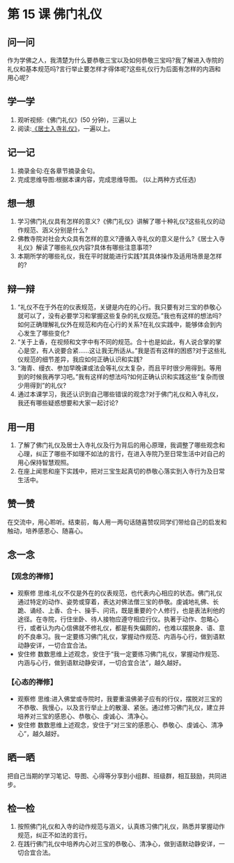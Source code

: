 
# 第 15 课 佛门礼仪

## 问一问

作为学佛之人，我清楚为什么要恭敬三宝以及如何恭敬三宝吗?我了解进入寺院的礼仪和基本规范吗?言行举止要怎样才得体呢?这些礼仪行为后面有怎样的内涵和用心呢?

## 学一学

1. 观听视频:《佛门礼仪》(50 分钟)，三遍以上
2. 阅读:[《居士入寺礼仪》](.)，一遍以上。

## 记一记

1. 摘录金句:在各章节摘录金句。
2. 完成思维导图:根据本课内容，完成思维导图。
   (以上两种方式任选)

## 想一想

1. 学习佛门礼仪具有怎样的意义?《佛门礼仪》讲解了哪十种礼仪?这些礼仪的动作规范、涵义分别是什么?
2. 佛教寺院对社会大众具有怎样的意义?遵循入寺礼仪的意义是什么?《居士入寺礼仪》解读了哪些礼仪内容?具体有哪些注意事项?
3. 本期所学的哪些礼仪，我在平时就能进行实践?其具体操作及适用场景是怎样的?

## 辩一辩

1. “礼仪不在于外在的仪表规范，关键是内在的心行。我只要有对三宝的恭敬心就可以了，没有必要学习和掌握这些复杂的礼仪规范。”我也有这样的想法吗?如何正确理解礼仪外在规范和内在心行的关系?在礼仪实践中，能够体会到内心发生了哪些变化?
2. “关于上香，在视频和文字中有不同的规范。合十也是如此，有人说合掌的掌心是空，有人说要合紧......这让我无所适从。”我是否有这样的困惑?对于这些礼仪规范的细节差异，我应如何正确认识和实践?
3. “海青、缦衣、参加早晚课或法会等礼仪太复杂，而且平时很少用得到。等用到的时候我再学习吧。”我有这样的想法吗?如何正确认识和实践这些“复杂而很少用得到”的礼仪?
4. 通过本课学习，我还认识到自己哪些错误的观念?对于佛门礼仪和入寺礼仪，我还有哪些疑惑想要和大家一起讨论?

## 用一用

1. 了解了佛门礼仪及居士入寺礼仪及行为背后的用心原理，我调整了哪些观念和心理，纠正了哪些不如理不如法的言行，在进入寺院乃至日常生活中对自己的用心保持智慧观照。
2. 在座上闻思和座下实践中，把对三宝生起真切的恭敬心落实到入寺行为及日常生活中。

## 赞一赞

在交流中，用心聆听。结束前，每人用一两句话随喜赞叹同学们带给自己的启发和触动，培养感恩心、随喜心。

## 念一念

### 【观念的禅修】

  - 观察修
    思维:礼仪不仅是外在的仪表规范，也代表内心相应的状态。佛门礼仪通过特定的动作、姿势或穿着，表达对佛法僧三宝的恭敬。虔诚地礼佛、长跪、诵经、上香、合十、操手、问讯，既是重要的个人修行，也是表法利他的途径。在寺院，行住坐卧、待人接物应遵守相应行仪。执著于动作、忽略心行，或者认为内心信佛就不修礼仪，都是有失偏颇的，也难以摆脱身、语、意的不良串习。我一定要练习佛门礼仪，掌握动作规范、内涵与心行，做到语默动静安详，一切合宜合法。
  - 安住修
    数数思维上述观念，安住于“我一定要练习佛门礼仪，掌握动作规范、内涵与心行，做到语默动静安详，一切合宜合法”，越久越好。

### 【心态的禅修】

  - 观察修
    思维:进入佛堂或寺院时，我要重温佛弟子应有的行仪，摆脱对三宝的不恭敬、我慢心，以及言行举止上的散漫、紧张。通过修习佛门礼仪，建立并培养对三宝的感恩心、恭敬心、虔诚心、清净心。
  - 安住修
    数数思维上述观念，安住于“对三宝的感恩心、恭敬心、虔诚心、清净心”，越久越好。

## 晒一晒

把自己当期的学习笔记、导图、心得等分享到小组群、班级群，相互鼓励，共同进步。

## 检一检

1. 按照佛门礼仪和入寺的动作规范与涵义，认真练习佛门礼仪，熟悉并掌握动作规范，纠正不如法的言行。
2. 在践行佛门礼仪中培养内心对三宝的恭敬心、清净心，做到语默动静安详，一切合宜合法。
